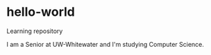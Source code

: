 # hello-world
Learning repository

I am a Senior at UW-Whitewater and I'm studying Computer Science.
